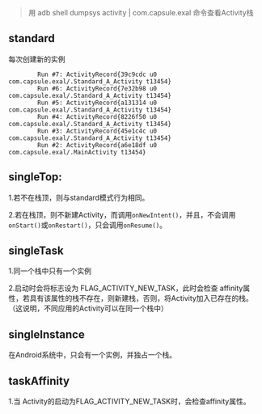
> 用 adb shell dumpsys activity | com.capsule.exal 命令查看Activity栈

## standard

每次创建新的实例
```
        Run #7: ActivityRecord{39c9cdc u0 com.capsule.exal/.Standard_A_Activity t13454}
        Run #6: ActivityRecord{7e32b98 u0 com.capsule.exal/.Standard_A_Activity t13454}
        Run #5: ActivityRecord{a131314 u0 com.capsule.exal/.Standard_A_Activity t13454}
        Run #4: ActivityRecord{8226f50 u0 com.capsule.exal/.Standard_A_Activity t13454}
        Run #3: ActivityRecord{45e1c4c u0 com.capsule.exal/.Standard_A_Activity t13454}
        Run #2: ActivityRecord{a6e18df u0 com.capsule.exal/.MainActivity t13454}
```

## singleTop:

1.若不在栈顶，则与standard模式行为相同。

2.若在栈顶，则不新建Activity，而调用`onNewIntent()`，并且，不会调用`onStart()`或`onRestart()`，只会调用`onResume()`。

## singleTask

1.同一个栈中只有一个实例

2.启动时会将标志设为 FLAG_ACTIVITY_NEW_TASK，此时会检查 affinity属性，若具有该属性的栈不存在，则新建栈，否则，将Activity加入已存在的栈。（这说明，不同应用的Activity可以在同一个栈中）


## singleInstance

在Android系统中，只会有一个实例，并独占一个栈。

## taskAffinity

1.当 Activity的启动为FLAG_ACTIVITY_NEW_TASK时，会检查affinity属性。
